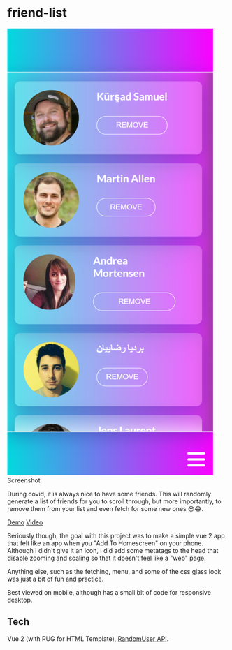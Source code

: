 # friend-list

![Screenshot](screenshot.png)
Screenshot

During covid, it is always nice to have some friends.
This will randomly generate a list of friends for you to scroll through, but more importantly, to remove them from your list and even fetch for some new ones 😎😂.

[Demo](https://stephenmcvicker.github.io/friend-list-pwa/)
[Video](https://www.youtube.com/watch?v=aAajPQu9y2M)

Seriously though, the goal with this project was to make a simple vue 2 app that felt like an app when you "Add To Homescreen" on your phone. Although I didn't give it an icon, I did add some metatags to the head that disable zooming and scaling so that it doesn't feel like a "web" page. 

Anything else, such as the fetching, menu, and some of the css glass look was just a bit of fun and practice. 

Best viewed on mobile, although has a small bit of code for responsive desktop.

## Tech

Vue 2 (with PUG for HTML Template), [RandomUser API](https://randomuser.me/).

